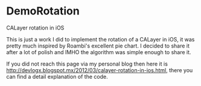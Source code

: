 DemoRotation
============

CALayer rotation in iOS

This is just a work I did to implement the rotation of a CALayer in iOS, it was pretty much inspired by Roambi's excellent pie chart. I decided to share it after a lot of polish and IMHO the algorithm was simple enough to share it.

If you did not reach this page via my personal blog then here it is http://devlogx.blogspot.mx/2012/03/calayer-rotation-in-ios.html, there you can find a detail explanation of the code.

